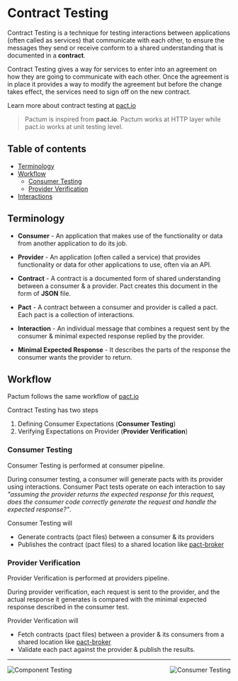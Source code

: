 # Contract Testing

Contract Testing is a technique for testing interactions between applications (often called as services) that communicate with each other, to ensure the messages they send or receive conform to a shared understanding that is documented in a **contract**.

Contract Testing gives a way for services to enter into an agreement on how they are going to communicate with each other. Once the agreement is in place it provides a way to modify the agreement but before the change takes effect, the services need to sign off on the new contract.

Learn more about contract testing at [pact.io](https://docs.pact.io)

> Pactum is inspired from **pact.io**. Pactum works at HTTP layer while pact.io works at unit testing level.

## Table of contents

* [Terminology](#terminology)
* [Workflow](#workflow)
  * [Consumer Testing](#consumer-testing)
  * [Provider Verification](#provider-verification)
* [Interactions](#interactions)

## Terminology

* **Consumer** - An application that makes use of the functionality or data from another application to do its job.

* **Provider** - An application (often called a service) that provides functionality or data for other applications to use, often via an API.

* **Contract** - A contract is a documented form of shared understanding between a consumer & a provider. Pact creates this document in the form of **JSON** file.

* **Pact** - A contract between a consumer and provider is called a pact. Each pact is a collection of interactions.

* **Interaction** - An individual message that combines a request sent by the consumer & minimal expected response replied by the provider.

* **Minimal Expected Response** - It describes the parts of the response the consumer wants the provider to return.

## Workflow

Pactum follows the same workflow of [pact.io](https://docs.pact.io)

Contract Testing has two steps

1. Defining Consumer Expectations (**Consumer Testing**)
2. Verifying Expectations on Provider (**Provider Verification**)

### Consumer Testing

Consumer Testing is performed at consumer pipeline.

During consumer testing, a consumer will generate pacts with its provider using interactions. Consumer Pact tests operate on each interaction to say *"assuming the provider returns the expected response for this request, does the consumer code correctly generate the request and handle the expected response?"*.

Consumer Testing will

* Generate contracts (pact files) between a consumer & its providers
* Publishes the contract (pact files) to a shared location like [pact-broker](https://docs.pact.io/pact_broker)

### Provider Verification

Provider Verification is performed at providers pipeline.

During provider verification, each request is sent to the provider, and the actual response it generates is compared with the minimal expected response described in the consumer test.

Provider Verification will

* Fetch contracts (pact files) between a provider & its consumers from a shared location like [pact-broker](https://docs.pact.io/pact_broker)
* Validate each pact against the provider & publish the results.

----------------------------------------------------------------------------------------------------------------

<a href="https://github.com/ASaiAnudeep/pactum/wiki/Component-Testing" >
  <img src="https://img.shields.io/badge/PREV-Component%20Testing-orange" alt="Component Testing" align="left" style="display: inline;" />
</a>
<a href="https://github.com/ASaiAnudeep/pactum/wiki/Consumer-Testing" >
  <img src="https://img.shields.io/badge/NEXT-Consumer%20Testing-blue" alt="Consumer Testing" align="right" style="display: inline;" />
</a>